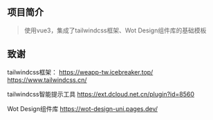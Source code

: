 ## 项目简介
> 使用vue3，集成了tailwindcss框架、Wot Design组件库的基础模板


## 致谢
tailwindcss框架：
https://weapp-tw.icebreaker.top/
https://www.tailwindcss.cn/

tailwindcss智能提示工具
https://ext.dcloud.net.cn/plugin?id=8560

Wot Design组件库
https://wot-design-uni.pages.dev/
